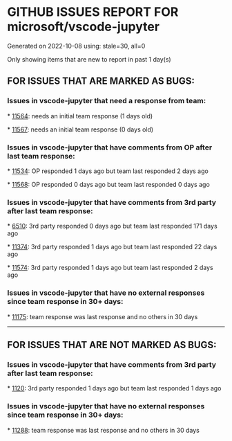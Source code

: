 
# GITHUB ISSUES REPORT FOR microsoft/vscode-jupyter


Generated on 2022-10-08 using: stale=30, all=0


Only showing items that are new to report in past 1 day(s)


## FOR ISSUES THAT ARE MARKED AS BUGS:


### Issues in vscode-jupyter that need a response from team:


\* [11564](https://github.com/microsoft/vscode-jupyter/issues/11564 "Issue with IntelliSense window only present on Notebooks"): needs an initial team response (1 days old)

\* [11567](https://github.com/microsoft/vscode-jupyter/issues/11567 "Interrupt button in .ipynb is missing after updating to 1.72"): needs an initial team response (0 days old)

### Issues in vscode-jupyter that have comments from OP after last team response:


\* [11534](https://github.com/microsoft/vscode-jupyter/issues/11534 "workspaceFolder in .env file evaluates to notebook directory when running notebooks"): OP responded 1 days ago but team last responded 2 days ago

\* [11568](https://github.com/microsoft/vscode-jupyter/issues/11568 "Jupyter in vscode run very slow in Macbook air m1"): OP responded 0 days ago but team last responded 0 days ago

### Issues in vscode-jupyter that have comments from 3rd party after last team response:


\* [6510](https://github.com/microsoft/vscode-jupyter/issues/6510 "Jupyter extension creates countless empty ipynb (also creates &quot;checkpoint&quot; files after saving)"): 3rd party responded 0 days ago but team last responded 171 days ago

\* [11374](https://github.com/microsoft/vscode-jupyter/issues/11374 "Can't start IRkernel"): 3rd party responded 1 days ago but team last responded 22 days ago

\* [11574](https://github.com/microsoft/vscode-jupyter/issues/11574 "Interactive window creation fails after a restored one for the same document was closed"): 3rd party responded 1 days ago but team last responded 2 days ago

### Issues in vscode-jupyter that have no external responses since team response in 30+ days:


\* [11175](https://github.com/microsoft/vscode-jupyter/issues/11175 "Dataframe display is not in monospaced font in interactive window"): team response was last response and no others in 30 days

---

## FOR ISSUES THAT ARE NOT MARKED AS BUGS:


### Issues in vscode-jupyter that have comments from 3rd party after last team response:


\* [1120](https://github.com/microsoft/vscode-jupyter/issues/1120 "Add support for sidecar or tear-off style widgets (Support for separate windows for output rather than inline)"): 3rd party responded 1 days ago but team last responded 1 days ago

### Issues in vscode-jupyter that have no external responses since team response in 30+ days:


\* [11288](https://github.com/microsoft/vscode-jupyter/issues/11288 "nbformat_minor version is by default 2 for new .ipynb files"): team response was last response and no others in 30 days

